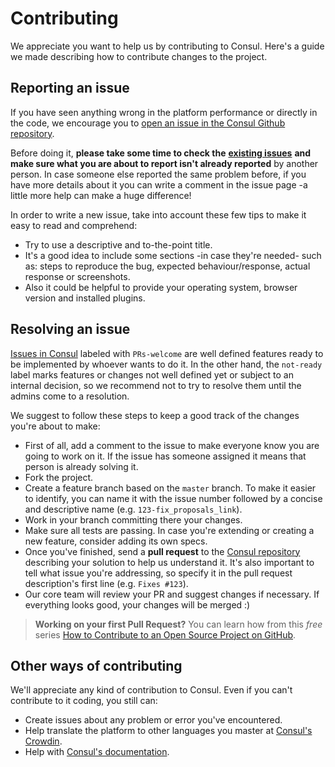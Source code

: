 # Contributing

We appreciate you want to help us by contributing to Consul. Here's a guide we made describing how to contribute changes to the project.

## Reporting an issue

If you have seen anything wrong in the platform performance or directly in the code, we encourage you to [open an issue in the Consul Github repository](https://github.com/consul/consul/issues/new).

Before doing it, **please take some time to check the** [**existing issues**](https://github.com/consul/consul/issues) **and make sure what you are about to report isn't already reported** by another person. In case someone else reported the same problem before, if you have more details about it you can write a comment in the issue page -a little more help can make a huge difference!

In order to write a new issue, take into account these few tips to make it easy to read and comprehend:

* Try to use a descriptive and to-the-point title.
* It's a good idea to include some sections -in case they're needed- such as: steps to reproduce the bug, expected behaviour/response, actual response or screenshots.
* Also it could be helpful to provide your operating system, browser version and installed plugins.

## Resolving an issue

[Issues in Consul](https://github.com/consul/consul/issues) labeled with `PRs-welcome` are well defined features ready to be implemented by whoever wants to do it. In the other hand, the `not-ready` label marks features or changes not well defined yet or subject to an internal decision, so we recommend not to try to resolve them until the admins come to a resolution.

We suggest to follow these steps to keep a good track of the changes you're about to make:

* First of all, add a comment to the issue to make everyone know you are going to work on it. If the issue has someone assigned it means that person is already solving it.
* Fork the project.
* Create a feature branch based on the `master` branch. To make it easier to identify, you can name it with the issue number followed by a concise and descriptive name \(e.g. `123-fix_proposals_link`\).
* Work in your branch committing there your changes.
* Make sure all tests are passing. In case you're extending or creating a new feature, consider adding its own specs.
* Once you've finished, send a **pull request** to the [Consul repository](https://github.com/consul/consul/) describing your solution to help us understand it. It's also important to tell what issue you're addressing, so specify it in the pull request description's first line \(e.g. `Fixes #123`\).
* Our core team will review your PR and suggest changes if necessary. If everything looks good, your changes will be merged :\)

> **Working on your first Pull Request?** You can learn how from this _free_ series [How to Contribute to an Open Source Project on GitHub](https://egghead.io/series/how-to-contribute-to-an-open-source-project-on-github).

## Other ways of contributing

We'll appreciate any kind of contribution to Consul. Even if you can't contribute to it coding, you still can:

* Create issues about any problem or error you've encountered.
* Help translate the platform to other languages you master at [Consul's Crowdin](https://crwd.in/consul).
* Help with [Consul's documentation](https://github.com/consul/docs).

